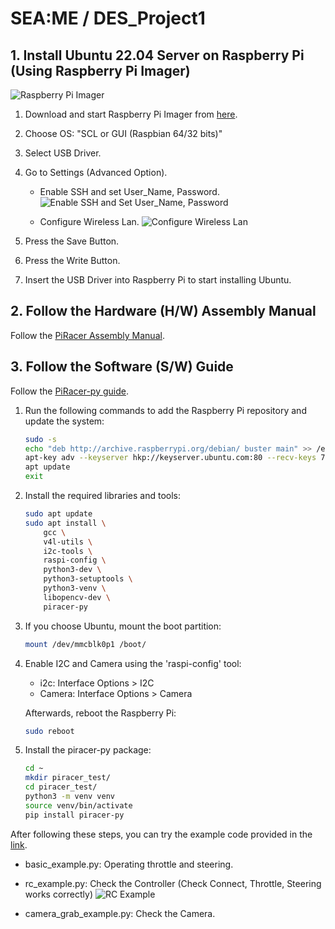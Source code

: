 # SEA:ME / DES_Project1

## 1. Install Ubuntu 22.04 Server on Raspberry Pi (Using Raspberry Pi Imager)

![Raspberry Pi Imager](https://github.com/Ho-mmd/DES_Project1/assets/55338823/bdaa29b5-dd84-4ec0-9239-d724b5a94a57)

1. Download and start Raspberry Pi Imager from [here](https://www.raspberrypi.com/software/).
2. Choose OS: "SCL or GUI (Raspbian 64/32 bits)"
3. Select USB Driver.
4. Go to Settings (Advanced Option).

   - Enable SSH and set User_Name, Password.
   ![Enable SSH and Set User_Name, Password](https://github.com/Ho-mmd/DES_Project1/assets/55338823/1835122e-955a-4415-9638-0cb4549a7f07)

   - Configure Wireless Lan.
   ![Configure Wireless Lan](https://github.com/Ho-mmd/DES_Project1/assets/55338823/3b8c98b3-c74e-4de8-969d-4c75220c7dff)

5. Press the Save Button.
6. Press the Write Button.
7. Insert the USB Driver into Raspberry Pi to start installing Ubuntu.

## 2. Follow the Hardware (H/W) Assembly Manual

Follow the [PiRacer Assembly Manual](https://www.waveshare.com/wiki/PiRacer_Assembly_Manual).

## 3. Follow the Software (S/W) Guide

Follow the [PiRacer-py guide](https://pypi.org/project/piracer-py/).

1. Run the following commands to add the Raspberry Pi repository and update the system:

   ```bash
   sudo -s
   echo "deb http://archive.raspberrypi.org/debian/ buster main" >> /etc/apt/sources.list
   apt-key adv --keyserver hkp://keyserver.ubuntu.com:80 --recv-keys 7FA3303E
   apt update
   exit
   ```

2. Install the required libraries and tools:

   ```bash
   sudo apt update
   sudo apt install \
       gcc \
       v4l-utils \ 
       i2c-tools \ 
       raspi-config \ 
       python3-dev \
       python3-setuptools \ 
       python3-venv \
       libopencv-dev \
       piracer-py
   ```

3. If you choose Ubuntu, mount the boot partition:

   ```bash
   mount /dev/mmcblk0p1 /boot/
   ```

4. Enable I2C and Camera using the 'raspi-config' tool:

   - i2c: Interface Options > I2C
   - Camera: Interface Options > Camera

   Afterwards, reboot the Raspberry Pi:

   ```bash
   sudo reboot
   ```

5. Install the piracer-py package:

   ```bash
   cd ~
   mkdir piracer_test/
   cd piracer_test/
   python3 -m venv venv
   source venv/bin/activate
   pip install piracer-py
   ```

After following these steps, you can try the example code provided in the [link](https://pypi.org/project/piracer-py/).

- basic_example.py: Operating throttle and steering.
- rc_example.py: Check the Controller (Check Connect, Throttle, Steering works correctly)
  ![RC Example](https://github.com/Ho-mmd/DES_Project1/assets/55338823/f459b2e5-dbe7-48ee-a0ef-824d6a074ca3)

- camera_grab_example.py: Check the Camera.

